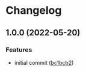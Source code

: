 # Changelog

## 1.0.0 (2022-05-20)


### Features

* initial commit ([bc1bcb2](https://github.com/wayofdev/ansible-collection-macops/commit/bc1bcb26d73ec42cdc46a658f769750e8f537886))

